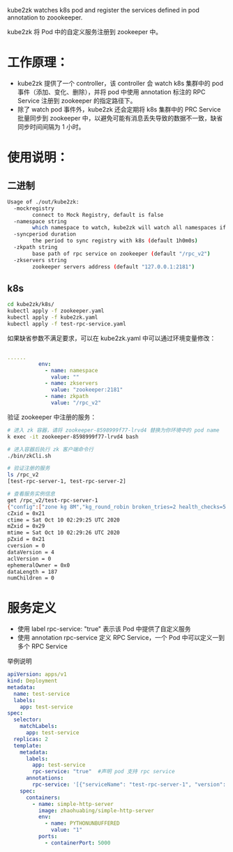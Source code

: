 kube2zk watches k8s pod and register the services defined in pod annotation to zoookeeper.

kube2zk 将 Pod 中的自定义服务注册到 zookeeper 中。

# 工作原理：

* kube2zk 提供了一个 controller，该 controller 会 watch k8s 集群中的 pod 事件（添加、变化、删除），并将 pod 中使用 annotation 标注的 RPC Service 注册到 zookeeper 的指定路径下。
* 除了 watch pod 事件外，kube2zk 还会定期将 k8s 集群中的 PRC Service 批量同步到 zookeeper 中，以避免可能有消息丢失导致的数据不一致，缺省同步时间间隔为 1 小时。

# 使用说明：

## 二进制

```bash
Usage of ./out/kube2zk:
  -mockregistry
        connect to Mock Registry, default is false
  -namespace string
        which namespace to watch, kube2zk will watch all namespaces if this parameter is not specified
  -syncperiod duration
        the period to sync registry with k8s (default 1h0m0s)
  -zkpath string
        base path of rpc service on zookeeper (default "/rpc_v2")
  -zkservers string
        zookeeper servers address (default "127.0.0.1:2181")
```

## k8s

```bash
cd kube2zk/k8s/
kubectl apply -f zookeeper.yaml
kubectl apply -f kube2zk.yaml
kubectl apply -f test-rpc-service.yaml
```

如果缺省参数不满足要求，可以在 kube2zk.yaml 中可以通过环境变量修改：

```yaml

......
          env:
            - name: namespace
              value: ""
            - name: zkservers
              value: "zookeeper:2181"
            - name: zkpath
              value: "/rpc_v2"
```

验证 zookeeper 中注册的服务：

```bash
# 进入 zk 容器，请将 zookeeper-8598999f77-lrvd4 替换为你环境中的 pod name
k exec -it zookeeper-8598999f77-lrvd4 bash

# 进入容器后执行 zk 客户端命令行
./bin/zkCli.sh

# 验证注册的服务
ls /rpc_v2
[test-rpc-server-1, test-rpc-server-2]

# 查看服务实例信息
get /rpc_v2/test-rpc-server-1
{"config":["zone kg 8M","kg_round_robin broken_tries=2 health_checks=5 max_uri_slots=0","keepalive 32"],"servers":["172.16.0.251","172.16.1.46","172.16.1.44","172.16.1.45","172.16.0.67"]}
cZxid = 0x21
ctime = Sat Oct 10 02:29:25 UTC 2020
mZxid = 0x29
mtime = Sat Oct 10 02:29:26 UTC 2020
pZxid = 0x21
cversion = 0
dataVersion = 4
aclVersion = 0
ephemeralOwner = 0x0
dataLength = 187
numChildren = 0
```

# 服务定义

* 使用 label rpc-service: "true" 表示该 Pod 中提供了自定义服务
* 使用 annotation rpc-service 定义 RPC Service，一个 Pod 中可以定义一到多个 RPC Service

举例说明
```yaml
apiVersion: apps/v1
kind: Deployment
metadata:
  name: test-service
  labels:
    app: test-service
spec:
  selector:
    matchLabels:
      app: test-service
  replicas: 2
  template:
    metadata:
      labels:
        app: test-service
        rpc-service: "true"  #声明 pod 支持 rpc service
      annotations:
        rpc-service: '[{"serviceName": "test-rpc-server-1", "version": "v0" }, { "serviceName": "test-rpc-server-2", "version": "v1"}]' # 定义 pod 中提供的 rpc service。备注：目前 zookeeper 中没有使用此处定义的 version 字段，后续有需要可以使用，也可以扩展其他字段，例如 LB 算法等。
    spec:
      containers:
        - name: simple-http-server
          image: zhaohuabing/simple-http-server
          env:
            - name: PYTHONUNBUFFERED
              value: "1"
          ports:
            - containerPort: 5000
```
